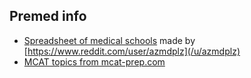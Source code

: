 ## Premed info

- [Spreadsheet of medical schools](https://docs.google.com/spreadsheets/d/15TLyliJSTORkgjqt3sjg1SvRgPP_Lpk3heOQFr77utQ/edit#gid=0) made by [https://www.reddit.com/user/azmdplz](/u/azmdplz)
- [MCAT topics from mcat-prep.com](https://www.mcat-prep.com/mcat-topics-list/)
